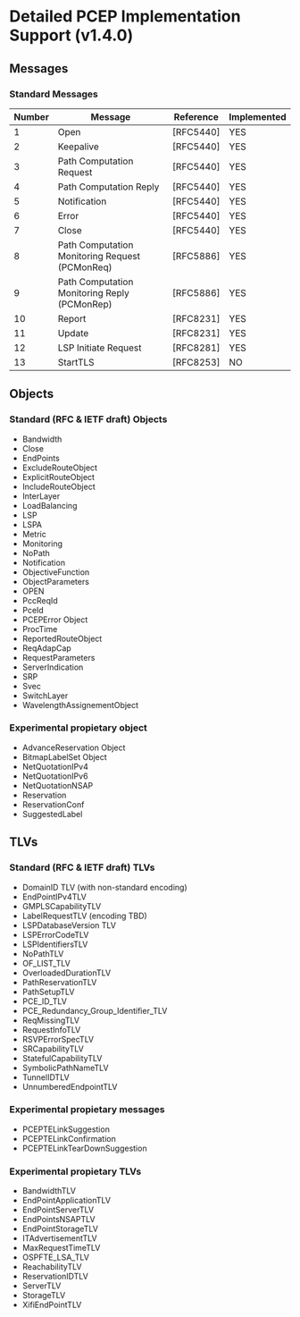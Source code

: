 Detailed PCEP Implementation Support (v1.4.0)
=============================================

Messages
--------

### Standard Messages

|Number | Message | Reference | Implemented |
| ------ | ------  | ------    | ------ |
| 1 | Open | [RFC5440] | YES |
| 2 | Keepalive | [RFC5440] | YES |
| 3 | Path Computation Request | [RFC5440] | YES |
| 4 | Path Computation Reply | [RFC5440] | YES |
| 5 | Notification | [RFC5440] | YES |
| 6 | Error | [RFC5440] | YES |
| 7 | Close | [RFC5440] | YES |
| 8 | Path Computation Monitoring Request (PCMonReq) | [RFC5886] | YES |
| 9 | Path Computation Monitoring Reply (PCMonRep) | [RFC5886] | YES |
| 10 | Report | [RFC8231] | YES |
| 11 | Update | [RFC8231] | YES |
| 12 | LSP Initiate Request | [RFC8281] | YES |
| 13 | StartTLS | [RFC8253] | NO |

Objects
-------

### Standard (RFC & IETF draft) Objects

* Bandwidth
* Close
* EndPoints
* ExcludeRouteObject
* ExplicitRouteObject
* IncludeRouteObject
* InterLayer
* LoadBalancing
* LSP
* LSPA
* Metric
* Monitoring
* NoPath
* Notification
* ObjectiveFunction
* ObjectParameters
* OPEN
* PccReqId
* PceId
* PCEPError Object
* ProcTime
* ReportedRouteObject
* ReqAdapCap
* RequestParameters
* ServerIndication
* SRP
* Svec
* SwitchLayer
* WavelengthAssignementObject

### Experimental propietary object

* AdvanceReservation Object
* BitmapLabelSet Object
* NetQuotationIPv4
* NetQuotationIPv6
* NetQuotationNSAP
* Reservation
* ReservationConf
* SuggestedLabel

TLVs
----

### Standard (RFC & IETF draft) TLVs

* DomainID TLV (with non-standard encoding)
* EndPointIPv4TLV
* GMPLSCapabilityTLV
* LabelRequestTLV (encoding TBD)
* LSPDatabaseVersion TLV
* LSPErrorCodeTLV
* LSPIdentifiersTLV
* NoPathTLV
* OF_LIST_TLV
* OverloadedDurationTLV
* PathReservationTLV
* PathSetupTLV
* PCE_ID_TLV
* PCE_Redundancy_Group_Identifier_TLV
* ReqMissingTLV
* RequestInfoTLV
* RSVPErrorSpecTLV
* SRCapabilityTLV
* StatefulCapabilityTLV
* SymbolicPathNameTLV
* TunnelIDTLV
* UnnumberedEndpointTLV

### Experimental propietary messages

* PCEPTELinkSuggestion
* PCEPTELinkConfirmation
* PCEPTELinkTearDownSuggestion


### Experimental propietary TLVs

* BandwidthTLV
* EndPointApplicationTLV
* EndPointServerTLV
* EndPointsNSAPTLV
* EndPointStorageTLV
* ITAdvertisementTLV
* MaxRequestTimeTLV
* OSPFTE_LSA_TLV
* ReachabilityTLV
* ReservationIDTLV
* ServerTLV
* StorageTLV
* XifiEndPointTLV